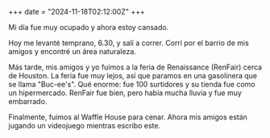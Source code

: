 +++
date = "2024-11-18T02:12:00Z"
+++

Mi día fue muy ocupado y ahora estoy cansado.

Hoy me levanté temprano, 6.30, y salí a correr. Corrí por el barrio de mis amigos y encontré un área naturaleza.

Más tarde, mis amigos y yo fuimos a la feria de Renaissance (RenFair) cerca de Houston. La feria fue muy lejos, así que paramos en una gasolinera que se llama "Buc-ee's". Qué enorme: fue 100 surtidores y su tienda fue como un hipermercado. RenFair fue bien, pero había mucha lluvia y fue muy embarrado.

Finalmente, fuimos al Waffle House para cenar. Ahora mis amigos están jugando un videojuego mientras escribo este.

